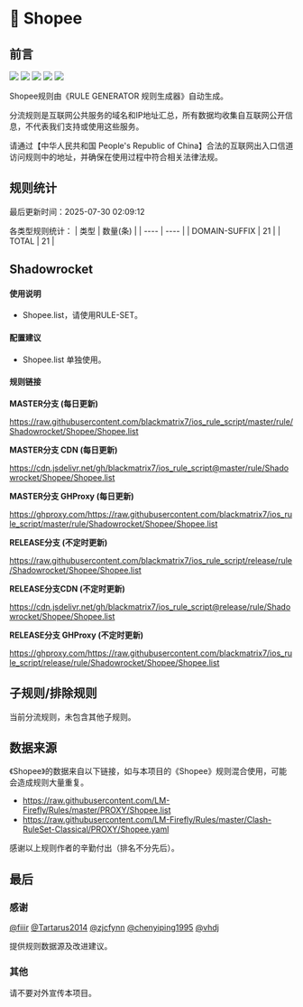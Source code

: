 # 🧸 Shopee

## 前言

![](https://shields.io/badge/-移除重复规则-ff69b4) ![](https://shields.io/badge/-DOMAIN与DOMAIN--SUFFIX合并-green) ![](https://shields.io/badge/-DOMAIN--SUFFIX间合并-critical) ![](https://shields.io/badge/-DOMAIN--SUFFIX与DOMAIN--KEYWORD合并-blue) ![](https://shields.io/badge/-IP--CIDR(6)合并-blueviolet) 

Shopee规则由《RULE GENERATOR 规则生成器》自动生成。

分流规则是互联网公共服务的域名和IP地址汇总，所有数据均收集自互联网公开信息，不代表我们支持或使用这些服务。

请通过【中华人民共和国 People's Republic of China】合法的互联网出入口信道访问规则中的地址，并确保在使用过程中符合相关法律法规。

## 规则统计

最后更新时间：2025-07-30 02:09:12

各类型规则统计：
| 类型 | 数量(条)  | 
| ---- | ----  |
| DOMAIN-SUFFIX | 21  | 
| TOTAL | 21  | 


## Shadowrocket 

#### 使用说明
- Shopee.list，请使用RULE-SET。

#### 配置建议
- Shopee.list 单独使用。

#### 规则链接
**MASTER分支 (每日更新)**

https://raw.githubusercontent.com/blackmatrix7/ios_rule_script/master/rule/Shadowrocket/Shopee/Shopee.list

**MASTER分支 CDN (每日更新)**

https://cdn.jsdelivr.net/gh/blackmatrix7/ios_rule_script@master/rule/Shadowrocket/Shopee/Shopee.list

**MASTER分支 GHProxy (每日更新)**

https://ghproxy.com/https://raw.githubusercontent.com/blackmatrix7/ios_rule_script/master/rule/Shadowrocket/Shopee/Shopee.list

**RELEASE分支 (不定时更新)**

https://raw.githubusercontent.com/blackmatrix7/ios_rule_script/release/rule/Shadowrocket/Shopee/Shopee.list

**RELEASE分支CDN (不定时更新)**

https://cdn.jsdelivr.net/gh/blackmatrix7/ios_rule_script@release/rule/Shadowrocket/Shopee/Shopee.list

**RELEASE分支 GHProxy (不定时更新)**

https://ghproxy.com/https://raw.githubusercontent.com/blackmatrix7/ios_rule_script/release/rule/Shadowrocket/Shopee/Shopee.list

## 子规则/排除规则


当前分流规则，未包含其他子规则。

## 数据来源

《Shopee》的数据来自以下链接，如与本项目的《Shopee》规则混合使用，可能会造成规则大量重复。

- https://raw.githubusercontent.com/LM-Firefly/Rules/master/PROXY/Shopee.list
- https://raw.githubusercontent.com/LM-Firefly/Rules/master/Clash-RuleSet-Classical/PROXY/Shopee.yaml


感谢以上规则作者的辛勤付出（排名不分先后）。

## 最后

### 感谢

[@fiiir](https://github.com/fiiir) [@Tartarus2014](https://github.com/Tartarus2014) [@zjcfynn](https://github.com/zjcfynn) [@chenyiping1995](https://github.com/chenyiping1995) [@vhdj](https://github.com/vhdj)

提供规则数据源及改进建议。

### 其他

请不要对外宣传本项目。